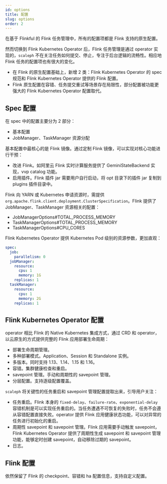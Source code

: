 ```yaml
---
id: options
title: 配置
slug: options
order: 2
---
```


在基于 Flinkful 的 Flink 任务管理中，所有的配置项都是 Flink 支持的原生配置。

然而切换到 Flink Kubernetes Operator 后，Flink 任务管理是通过 operator 实现的，`scaleph` 不在关注任务如何提交、停止，专注于后台逻辑的流畅性。相应地 Flink 任务的配置项也有很大的变化。

- 在 Flink 的原生配置基础上，新增 2 类：Flink Kubernetes Operator 的 spec 规范和 Flink Kubernetes Operator 提供的 Flink 配置。
- Flink 原生配置在容错、任务提交重试等场景存在局限性，部分配置被功能更强大的 Flink Kubernetes Operator 配置取代。

## Spec 配置

在 spec 中的配置主要分为 2 部分：

- 基本配置
- JobManager、TaskManager 资源分配

基本配置中最核心的是 Flink 镜像。通过定制 Flink 镜像，可以实现对核心功能进行干预：

- 改进 Flink。如阿里云 Flink 实时计算服务提供了 GeminiStateBackend 实现，vvp catalog 功能。
- 启用插件。Flink 插件 jar 需要用户自行启动，将 opt 目录下的插件 jar 复制到 plugins 插件目录中。

Flink 向 YARN 或 Kubernetes 申请资源时，需提供 `org.apache.flink.client.deployment.ClusterSpecification`。Flink 提供了 JobManager、TaskManager 资源相关的配置：

- JobManagerOptions#TOTAL_PROCESS_MEMORY
- TaskManagerOptions#TOTAL_PROCESS_MEMORY
- TaskManagerOptions#CPU_CORES

Flink Kubernetes Operator 提供 Kubernetes Pod 级别的资源参数，更加直观：

```yaml
spec:
  job:
    parallelism: 0
  jobManager:
    resource:
      cpu: 1
      memory: 1G
    replicas: 1
  taskManager:
    resource:
      cpu: 1
      memory: 2G
    replicas: 1
```

## Flink Kubernetes Operator 配置

operator 相比 Flink 的 Native Kubernetes 集成方式，通过 CRD 和 operator，以云原生的方式提供完整的 Flink 应用部署生命周期：

- 部署生命周期管理。
- 多种部署模式。Application、Session 和 Standalone 实例。
- 多版本。同时支持 1.13、1.14、1.15 和 1.16。
- 容错。集群健康检查和重启。
- savepoint 管理。手动和周期性的 savepoint 管理。
- 分层配置。支持逐级配置覆盖。

`scaleph` 将关键性的任务重启和 savepoint 管理配置提取出来，引导用户关注：

- 任务重启。Flink 本身的 `fixed-delay`、`failure-rate`、`exponential-delay` 容错机制是可以实现任务重启的。当任务遭遇不可恢复的失败时，任务不会遵从容错配置直接失败。operator 提供 Flink 应用健康状态功能，可以对异常的任务进行初始化的重启。
- 周期性 savepoint 和 savepoint 管理。Flink 应用需要手动触发 savepoint，Flink Kubernetes Operator 提供了周期性生成 savepoint 和 savepoint 管理功能，能够定时创建 savepoint，自动移除过期的 savepoint。
- 日志。

## Flink 配置

依然保留了 Flink 的 checkpoint、容错和 ha 配置信息，支持自定义配置。
